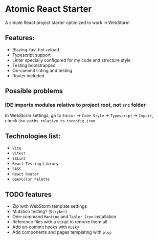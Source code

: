 # Atomic React Starter
A simple React project starter optimized to work in WebStorm

## Features:
- Blazing-fast hot-reload
- Typescript support
- Linter specially configured for my code and structure style
- Testing bootstrapped
- On-commit linting and testing
- Router included

## Possible problems
### IDE imports modules relative to project root, not `src` folder
In WebStorm settings, go to `Editor` -> `Code Style` -> `Typescript` -> `Import`, check `Use paths relative to tsconfig.json`

## Technologies list:
- `Vite`
- `Vitest`
- `ESLint`
- `React Testing Library`
- `SASS`
- `React Router`
- `OpenColor Palette`


## TODO features
- Zip with WebStorm template settings
- Mutation testing? (`Stryker`)
- One-command `Mantine` and `Tabler Icon` installation
- Reference files with a script to remove them all
- Add on-commit hooks with `Husky`
- Add components and pages templating with `plop`
